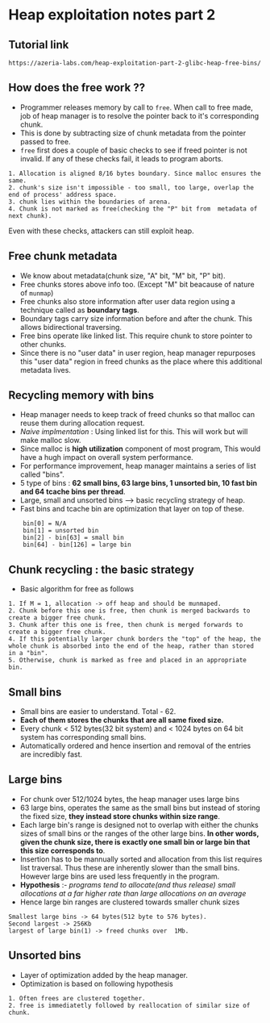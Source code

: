 # Heap exploitation notes part 2

## Tutorial link
```
https://azeria-labs.com/heap-exploitation-part-2-glibc-heap-free-bins/
```

## How does the free work ??
- Programmer releases memory by call to `free`. When call to free made, job of heap manager is to resolve the pointer back to it's corresponding chunk.
- This is done by subtracting size of chunk metadata from the pointer passed to free.
- `free` first does a couple of basic checks to see if freed pointer is not invalid. If any of these checks fail, it leads to program aborts.
```
1. Allocation is aligned 8/16 bytes boundary. Since malloc ensures the same.
2. chunk's size isn't impossible - too small, too large, overlap the end of process' address space.
3. chunk lies within the boundaries of arena.
4. Chunk is not marked as free(checking the "P" bit from  metadata of next chunk).
```
Even with these checks, attackers can still exploit heap.

## Free chunk metadata

- We know about metadata(chunk size, "A" bit, "M" bit, "P" bit).
- Free chunks stores above info too. (Except "M" bit beacause of nature of `munmap`)
- Free chunks also store information after user data region using a technique called as **boundary tags**. 
- Boundary tags carry size information  before and after the chunk. This allows bidirectional traversing.
- Free bins operate like linked list. This require chunk to store pointer to other chunks.
- Since there is no "user data" in user region, heap manager repurposes this "user data" region in freed chunks as the place where this additional metadata lives.

## Recycling memory with bins
- Heap manager needs to keep track of freed chunks so that malloc can reuse them during allocation request.
- *Naive implmentation* : Using linked list for this. This will work but will make malloc slow.
- Since malloc is **high utilization** component of most program, This would have a hugh impact on overall system performance.
- For performance improvement, heap manager maintains a series of list called "bins".
- 5 type of bins : **62 small bins, 63 large bins, 1 unsorted bin, 10 fast bin and 64 tcache bins per thread**.
- Large, small and unsorted bins --> basic recycling strategy of heap.
- Fast bins and  tcache bin are optimization that layer on top of these.

```
    bin[0] = N/A
    bin[1] = unsorted bin
    bin[2] - bin[63] = small bin
    bin[64] - bin[126] = large bin
```
## Chunk recycling : the basic strategy
- Basic algorithm for free as follows
```
1. If M = 1, allocation -> off heap and should be munmaped.
2. Chunk before this one is free, then chunk is merged backwards to create a bigger free chunk.
3. Chunk after this one is free, then chunk is merged forwards to create a bigger free chunk.
4. If this potentially larger chunk borders the "top" of the heap, the whole chunk is absorbed into the end of the heap, rather than stored in a "bin".
5. Otherwise, chunk is marked as free and placed in an appropriate bin.
```

## Small bins
- Small bins are easier to understand. Total - 62.
- **Each of them stores the chunks that are all same fixed size.**
- Every chunk < 512 bytes(32 bit system) and < 1024 bytes on 64 bit system has corresponding small bins.
- Automatically ordered and hence insertion and removal of the entries are incredibly fast.

## Large bins
- For chunk over 512/1024 bytes, the heap manager uses large bins
- 63 large bins, operates the same as the small bins but instead of storing the fixed size,  **they instead store chunks within size range**.
- Each large bin's range is designed not to overlap with either the chunks sizes of small bins or the ranges of the other large bins. **In other words, given the chunk size, there is exactly one small bin or large bin that this size corresponds to**.
- Insertion has to be mannually sorted and allocation from this list requires list traversal. Thus these are inherently slower than the small bins. However
large bins are used less frequently in the program.
- **Hypothesis** :- *programs tend to allocate(and thus release) small allocations at a far higher rate than large allocations on an average*
- Hence large bin ranges are clustered towards smaller chunk sizes
```
Smallest large bins -> 64 bytes(512 byte to 576 bytes).
Second largest -> 256Kb
largest of large bin(1) -> freed chunks over  1Mb.
``` 

## Unsorted bins
- Layer of optimization added by the heap manager.
- Optimization is based on following hypothesis
```
1. Often frees are clustered together.
2. free is immediatetly followed by reallocation of similar size of chunk.
```

